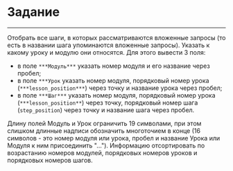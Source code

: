 # **Задание**
---
Отобрать все шаги, в которых рассматриваются вложенные запросы (то есть в названии шага упоминаются вложенные запросы). Указать к какому уроку и модулю они относятся. Для этого вывести 3 поля:
* в поле `***Модуль***` указать номер модуля и его название через пробел;
* в поле `***Урок` указать номер модуля, порядковый номер урока (`***lesson_position***`) через точку и название урока через пробел;
* в поле `***Шаг***` указать номер модуля, порядковый номер урока (`***lesson_position**`) через точку, порядковый номер шага (`step_position`) через точку и название шага через пробел.

Длину полей Модуль и Урок ограничить 19 символами, при этом слишком длинные надписи обозначить многоточием в конце (16 символов - это номер модуля или урока, пробел и  название Урока или Модуля к ним присоединить "..."). Информацию отсортировать по возрастанию номеров модулей, порядковых номеров уроков и порядковых номеров шагов.
